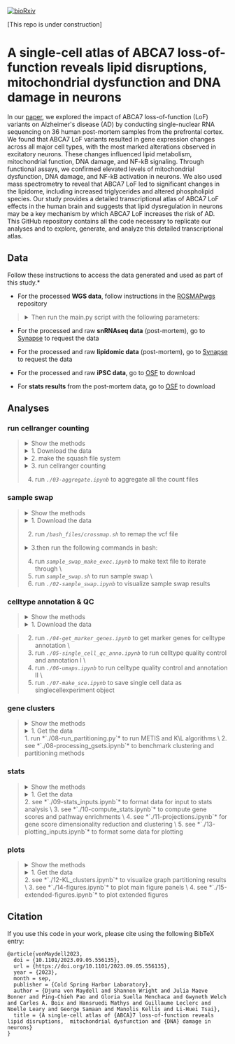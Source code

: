 [![bioRxiv](https://img.shields.io/badge/bioRxiv-202023.09.05-b31b1b.svg?style=flat-square)](https://www.biorxiv.org/content/10.1101/2023.09.05.556135v1)

[This repo is under construction]
# A single-cell atlas of ABCA7 loss-of-function reveals lipid disruptions, mitochondrial dysfunction and DNA damage in neurons

In our [paper](https://www.biorxiv.org/content/10.1101/2023.09.05.556135v1), we explored the impact of ABCA7 loss-of-function (LoF) variants on Alzheimer's disease (AD) by conducting single-nuclear RNA sequencing on 36 human post-mortem samples from the prefrontal cortex. We found that ABCA7 LoF variants resulted in gene expression changes across all major cell types, with the most marked alterations observed in excitatory neurons. These changes influenced lipid metabolism, mitochondrial function, DNA damage, and NF-kB signaling. Through functional assays, we confirmed elevated levels of mitochondrial dysfunction, DNA damage, and NF-kB activation in neurons. We also used mass spectrometry to reveal that ABCA7 LoF led to significant changes in the lipidome, including increased triglycerides and altered phospholipid species. Our study provides a detailed transcriptional atlas of ABCA7 LoF effects in the human brain and suggests that lipid dysregulation in neurons may be a key mechanism by which ABCA7 LoF increases the risk of AD. This GitHub repository contains all the code necessary to replicate our analyses and to explore, generate, and analyze this detailed transcriptional atlas.

## Data

Follow these instructions to access the data generated and used as part of this study.*

- For the processed **WGS data**, follow instructions in the [ROSMAPwgs](https://github.com/djunamay/ROSMAPwgs) repository
> <details>
> <summary>Then run the main.py script with the following parameters:</summary>
> 
> ```bash
> python main.py --outdir './raw_data/ROSMAP_WGS' --username <USERNAME> --pw <PASSWORD> --gene_list "['SORL1', 'TREM2', 'ABCA7', 'ATP8B4', 'ABCA1', 'ADAM10']" --extension 'recalibrated_variants.vcf.gz' --extract_HIGHandMED_annotations False --download True
> python main.py --outdir './raw_data/ROSMAP_WGS' --username <USERNAME> --pw <PASSWORD> --gene_list "['SORL1', 'TREM2', 'ABCA7', 'ATP8B4', 'ABCA1', 'ADAM10']" --extension 'annotated.coding.txt' --extract_HIGHandMED_annotations False --download True
> python main.py --outdir './raw_data/ROSMAP_WGS' --gene_list "['SORL1', 'TREM2', 'ABCA7', 'ATP8B4', 'ABCA1', 'ADAM10']" --extract_HIGHandMED_annotations True --download False
> ```
> </details>
- For the processed and raw **snRNAseq data** (post-mortem), go to [Synapse](https://linktosynapse) to request the data

- For the processed and raw **lipidomic data** (post-mortem), go to [Synapse](https://linktosynapse) to request the data

- For the processed and raw **iPSC data**, go to [OSF](https://osf.io/vn7w2/) to download

- For **stats results** from the post-mortem data, go to [OSF](https://osf.io/vn7w2/) to download

## Analyses

### run cellranger counting
> <details>
> <summary>Show the methods</summary>
> Library demultiplexing was performed using the BMC/BCC pipelines (https://openwetware.org/wiki/BioMicroCenter:Software). Fast-q reads were aligned to human genome GRCh38 and counted using the cellranger count() function from cellranger version 6.1.2. (10x Genomics). Introns were included in counting, to allow for detection of unspliced transcripts and the expected number of cells was set to 5000. Otherwise cellranger (v.6.1.2) default parameters were used. Counts across individual samples were then aggregated using a custom aggregation script, resulting in a total of 150,456 cells. 
> </details>
>
> <details>
> <summary>1. Download the data</summary>
>
> [Download FASTQ files here](https://linktosynapse)    
> </details>
>
> <details>
> <summary>2. make the squash file system</summary>
>
> ```bash
> # Make the squash file systems 
> mksquashfs */fastqs/10x-4819F batch_4819F.sqsh # or modify the cellranger_count.sh script to run without the squash file system
> mksquashfs */fastqs/10x-4826F batch_4826F.sqsh
> mksquashfs */fastqs/171013Tsa 171013Tsa.sqsh
> ```
> </details>
>
> <details>
> <summary>3. run cellranger counting</summary>
>
> ```bash
> # count the FASTQ files:
> sbatch --array 1-42 */bash_files/cellranger_count.sh
> */bash_files/check_success.sh # iterate over all logs and check whether pipeline was successful before moving to aggregation
> ```
> </details>
>
> 4. run *`./03-aggregate.ipynb`* to aggregate all the count files

### sample swap
> <details>
> <summary>Show the methods</summary>
> Sample swap analysis was performed using a previously established pipeline (MVV; QTLtools_1.1) (2), which compares allelic concordance between genomic and transcriptomic sequencing data. As input, we used the BAM files generated in the cellranger counting step and the chromosome 19 (the chromosome harboring ABCA7) variant call files (VCF). When comparing the concordance of BAM and VCF data for homozygous and heterozygous sites, the expected WGS sample should appear as a clear outlier.
> </details>
>
> <details>
> <summary>1. Download the data</summary>
>
> See sections **`run cellranger counting`**  and **`processed WGS data`** above to get BAM files and WGS data.
> </details>
>
> 2. run *`/bash_files/crossmap.sh`* to remap the vcf file
> <details>
> <summary>3.then run the following commands in bash:</summary>
> 
> ```bash
> */htslib-1.10.2/bgzip out.hg38.vcf --threads 20 # compress with bgzip
> */bcftools sort out.hg38.vcf.gz -o out.hg38.sorted.vcf.gz # sort the vcf file 
> */htslib-1.10.2/tabix -p vcf out.hg38.sorted.vcf.gz # then generate the corresponding tabix file 
> */bcftools annotate --rename-chrs chr_name_conv.txt out.hg38.sorted.vcf.gz -Oz -o out.hg38.sorted.ChrNamed.vcf.gz --threads 40
> *htslib-1.10.2/tabix -p vcf out.hg38.sorted.ChrNamed.vcf.gz # then generate the corresponding tabix file 
>```
> </details>
>
> 4. run *`sample_swap_make_exec.ipynb`* to make text file to iterate through \
> 5. run *`sample_swap.sh`* to run sample swap \
> 6. run *`./02-sample_swap.ipynb`* to visualize sample swap results 

### celltype annotation & QC
> <details>
> <summary>Show the methods</summary>
> 
> **Cell filtering metrics**    
> * Prior to cell type annotation, we performed a series of quality control steps on the aggregated counts matrix. First, we removed cells, for which the number of detected genes (Ng) did not fall in the interval [500, 10000], where Ng is defined for each cell as the number of genes, where counts >0. 
> * Next, we removed all cells with a high fraction of counts coming from mitochondrial-encoded genes. Mitochondrial fraction (Mf) is a commonly used per-cell metric to measure compromised nuclear integrity, where high fractions indicate low-quality nuclei, where Mf = (total counts mitochondrially-encoded genes)/(total counts all genes). We fit a gaussian mixture model to log2-transformed per-cell Mf values, using grid search to choose the optimal number of components and covariance type. The model with five components and full covariance had the lowest bayesian information criterion (BIC) score. Cells belonging to the component with the highest average Mf scores were presumed to constitute a population of low-quality cells and removed from further analysis. This initial filtering removed circa 20,000 cells.   
> * Considering all remaining cells in marker-gene expression space, where marker genes include only known cell type-specific genes for the major human PFC cell type, including astrocytes (with 159 markers), excitatory neurons (113 markers), inhibitory neurons (83 markers), microglia (97 markers),  oligodendrocytes (179 markers), OPCs (143 markers), and  vascular cells (124 markers) (Reference 1; Table S2) normalized to total library counts, we performed incremental PCA (IncrementalPCA from sklearn.decomposition) on this mean-centered standardized matrix to project cells from the marker gene space onto the top 50 principal components sorted by variance. Visually, the cells formed a number of gaussian-like clusters when the first two principal components were examined. Under the assumption that each gaussian cluster represented a different cell type in the brain, we next fit a gaussian mixture model (GaussianMixture from sklearn.mixture) to the projected data, using grid search (GridSearchCV from sklearn.preprocessing) to choose the optimal number of components and covariance type. The model with ten components and full covariance had the lowest BIC score. Indeed, each resulting cell cluster was robustly enriched for a subset of major cell type markers in the brain, indicating a cluster of astrocytes, microglia, OPCs, oligodendrocytes, excitatory neurons, and inhibitory neurons, and a heterogeneous cluster of vascular cells. 
> * To remove cells that were not well-captured by this model and likely represent low-quality cells, we next computed the per-cell logliklihood (i.e. the liklihood of the observed data, given the model) and removed cells with a liklihood \< -100. We also removed two gaussian clusters whose liklihood distributions constituted clear outliers compared to remaining clusters. The excluded cells had significantly lower total counts and higher mitochondrial fractions compared to those that passed the liklihood filter, suggesting that the removed cells indeed were low quality. When examining the data visually projected onto the first two principal components, this filtering removed many of the cells that were not visibly associated with a main gaussian cluster. Together, this filtering removed an additional circa 12,000 cells, leaving a total of 118,668 cells. 
>
> **Gene filtering metrics**
> * For the remaining downstream analysis we only considered genes that were both nuclear-encoded and protein-coding, which constituted a total of 19384 genes, based on annotation of ensembl GRCh38p12. 
>
> **Cell type annotations**
> * To avoid biased cell type annotations due to technical artifacts associated with sequencing batch and individual-of origin, we first applied the Python implementation of the Harmony algorithm (3) with individual-of-origin as indicator vector to the low-dimensional embedding of cells (first 50 principal components) remaining after the initial rounds of quality control (see above Cell filtering metrics). Next, we computed a neighborhood graph on the Harmony-corrected values in the PC embedding space, as implemented in the Scanpy (4) Python package, using default parameters. Finally, we applied the Leiden graph-clustering algorithm to cluster this neighborhood graph of cells, using the Scanpy implementation of the Leiden algorithm (5).
> * We used the Scanpy ‘rank_genes_groups’ function to compute top marker genes per Leiden cluster. Internally, this function uses a T-test to compute the relative enrichments of genes for each Leiden cluster compared to all other Leiden clusters. We assigned a major cell type label (‘Ex’, ‘In’, ‘Ast’, ‘Mic’, ‘Oli’, or ‘Opc’, ‘Vascular’) by computing per-cluster average log2-fold-changes (logFC) for respective cell type markers (Reference 1; Table S2) and assigning the cell type with the highest logFC, where large and positive logFCs indicate high relative expression of a gene in a given Leiden clusters compared to all other clusters. 
> * Finally, we sub-clustered cells from each major cell type using the Leiden clustering algorithm and examined distributions of mitochondrial fractions and total counts among subclusters of the same cell type. Clusters whose mean mitochondrial fraction was >2 standard deviations (sd) above the mean or whose mean total counts were < 2 sd below the mean or >2 sd above the mean (when comparing sub-clusters of a single cell type) were removed. Manual inspection of the removed clusters revealed that they tended to have fewer cells and low individual-level representations, and were not well-connected in the graph.
>
> **Individual-level filtering** 
> * After all rounds of qc as described above, we noted a subset of individuals (N=6) with very few cells (<500) and these subjects were removed from further analysis, resulting in 24 control individuals and 12 ABCA7 LoF individuals. None of these individuals carried ABCA7 PTC variants and removing them did not substantially alter metadata distributions. 
> </details>
> <details>
> <summary>1. Download the data</summary>
>
> [Download the aggregated counts matrix, rowData, and colData here](https://linktosynapse)    
> </details>

> 2. run *`./04-get_marker_genes.ipynb`* to get marker genes for celltype annotation \
> 3. run *`./05-single_cell_qc_anno.ipynb`* to run celltype quality control and annotation I \
> 4. run *`./06-umaps.ipynb`* to run celltype quality control and annotation II \
> 5. run *`./07-make_sce.ipynb`* to save single cell data as singlecellexperiment object 
    
### gene clusters 
> <details>
> <summary>Show the methods</summary>
>
> * To reduce the solution's computational search space, we reformulated the gene-pathway association problem as a bipartite graph G constructed from all the genes in the Leading Edge subset (LE) and their associated pathways. LE was defined as the set of 268 genes driving the enrichment signal for pathways that passed a significance threshold of p<0.05 (FGSEA) in Con vs ABCA7 LoF excitatory neurons. G was constructed from an n x m unweighted adjacency matrix, where n represented the number of LE genes and m the number of pathways associated with four or more LE genes, as specified in the WikiPathway database.
> * We chose to group gene-pathways into clusters of approximately equal size, making this a graph partitioning problem, because we found that removing this constraint made the grouping results highly susceptible to outliers (Supplementary Text; Fig. S8C). Of the three graph partitioning algorithms tried, METIS and the Kernighan-Lin (K/L) algorithms had the lowest loss (Supplementary Text; Fig. S8B). Both METIS and K/L achieved very comparable losses (within 1.8% of each other, after 5.0x10e4 random initiations) and came to almost identical solutions (Rand index=0.98, after 5.0x10e4 random initiations) (Supplementary Text; Fig. S8B,D-F). We proceeded with the K/L algorithm for gene-pathway groupings as we found this algorithm to perform consistently better than METIS across a wider range of graph sizes (not shown).
> * The K/L algorithm was implemented in Python based on its original paper (14) and run with parameters set as C=0, KL_modified=True, random_labels=True, unweighted=True, and K=50 to partition G into 8 groups. We performed 5.0x10e4 random initiations on G and report the partitioning with the lowest loss among all initiations.
> * For benchmarking results, see the correpsonding [github repo](https://github.com/djunamay/geneclusters).
> </details>
> <details>
> <summary>1. Get the data</summary>
>
> [Download the gene-pathway matrix here](https://osf.io/vn7w2/)    
> </details>
> 1. run *`./08-run_partitioning.py`* to run METIS and K\L algorithms \
> 2. see *`./08-processing_gsets.ipynb`* to benchmark clustering and partitioning methods

### stats
> <details>
> <summary>Show the methods</summary>
>
> **Differential gene expression**
> * Per-gene count values were summed for each cell-type-by-individual combination, resulting in 36 pseudobulk gene expression vectors for each of the six major cell types. For each cell type, only genes with a nonzero detection rate >0.10 were considered for differential expression. Pseudobulk counts were normalized using the edgeR (6, 7) TMM method. The residual mean-variance trend not explained by the multivariate linear model (formalized below), was removed using Limma-Voom (8). Unknown sources of variance were captured in the model using surrogate variable analysis (SVA) (9). Limma’s lmfit, eBayes, and toptable functions (10) were then used to estimate differential gene expression statistics, as reported in Data S3. 
> * The following model was fit for each cell type:
> * Gi = 𝛃0 * ABCA7LoF + 𝛃1 * msex + 𝛃2 * nft + 𝛃3 * amyloid + 𝛃4 * age_death + 𝛃5*PMI + 𝛃6 * batch + 𝛃7 * APOE4 +  𝛃8 * SV0
> * Gi refers to a vector of expression profiles of size 1 x 36 for a gene i in a given cell type. ABCA7LoF is a binary variable, encoding the presence of an ABCA7 variant predicted to cause LoF (see Data S1). See Supplementary Text for descriptions of the remaining variables included in the model. SV0 refers to the first surrogate variable estimated from the data. The exact number of surrogate variables per cell type to include as additive terms in the model was estimated using the num.sv() function in R. Up to 10 SVs were included.
> 
> **Gene-set enrichment analysis**
> * Genes were rank ordered based on their scores S (see description in Gene-pathway projections). An R implementation of gene set enrichment analysis (9, 13) (fast gene set enrichment analysis, fGSEA (11)) was run with 10,000 permutations to estimate the statistical overrepresentation of gene sets in the WikiPathways database (Table S2) within high-scoring (|S|), differentially expressed genes. Gene sets with a minimum size of 5 and a maximum size of 1000 were considered. 
> * To query a more comprehensive set of specific biological themes related to lipids and NF-kB, we ran fGSEA on a larger database of pathways (including HumanCyc, KEGG, Reactome, Biocarta, WikiPathways, and GO BP), after filtering these pathway databases for lipid ('sterol', 'lipid', 'glycer', 'fatt', 'ceramide', 'phosphatidyl') and NFkB (‘kappa’) -related terms, respectively.	
> 
> **Overlap with CRISPRi perturb-sequencing dataset**
> * Glutamatergic Neuron-RNA-Seq-CRISPRi (2020) data differential gene expression statistics (from CRISPRi perturbed vs non-perturbed cells) were downloaded from the online crisprbrain.org resource (Table 2). For each CRISPRi gene target, downstream gene expression changes were summarized as scores (where Score=sign(log2(FC))*-log10(p-value)), for all genes, for which average expression log2CPM > 0. FGSEA was used (parameters: minSize = 5, maxSize = 1000, nPermSimple=10000) to compute the enrichment of all excitatory neuronal K\L gene clusters (Data S7) among highly differentially expressed genes (Score) per CRISPRi target. Only CRISPRi target genes that had a nonzero detection rate >0.25 in post-mortem excitatory neurons, as assessed by snRNAseq, and had an ABCA7 LoF perturbation score |S| > 0.5 in excitatory neurons, as assessed by snRNAseq in the post-mortem human brain, were considered for this analysis. 
>
> **Lipidomic data analysis**
> * Lipids were identified and their signal integrated using the Lipidsearch © software (version 4.2.27, Mitsui Knowledge Industry, University of Tokyo). Integrations and peak quality were curated manually before exporting. Statistical significance for differences in peak distributions between control and ABCA7 LoF or WT and p.Glu50fs*3 were computed by two-sided unpaired T-test. 
> 
> **Gene-pathway projections**
> * For each cell type, we computed a set of gene-wise scores quantifying the direction and statistical significance of gene expression changes (computed as part of the differential gene expression analysis) associated with ABCA7 LoF: S = sign(log2FC) * -log10(p-value), where log2FC>0 indicates up-regulation in ABCA7 LoF vs control. Top differentially expressed genes per cell type (|S|>1.3) were projected from 6-dimensional score space, where each dimension captures ABCA7 LoF perturbation scores in one of the major cell types (Ex, In, Ast, Mic, Oli, OPC), into two dimensions, using the UMAP algorithm (11, 12) (using the umap Python package). Gene scores that were not detected >10% in a given cell type were set to 0. We performed a grid search for gaussian mixture parameters (parameter 1: N components; parameter 2: covariance type) on the embedded cells (using the Python sklearn package) to assign genes to clusters in the 2D space. We proceeded with the model with the lowest BIC score, which had 15 components and a tied covariance matrix. 
> * Each cluster was assigned representative pathway names by testing genes in that cluster for enrichment with Gene Ontology Biological Process pathways (Table S2) against the background of all genes in the embedding space, by hyper-geometric enrichment (using the Python package gseapy). Pathways with an enrichment p-value < 0.01 were considered for cluster annotation. 
Per-cell-type perturbation scores (Sc) for each cluster were computed as the average gene score S (for a given cell type) for all genes in that cluster. The statistical significance of each cell type-specific cluster score was assessed by permuting cluster assignments (100,000 permutations). 
>
> </details>
> <details>
> <summary>1. Get the data</summary>
> </details>
> 2. see *`./09-stats_inputs.ipynb`* to format data for input to stats analysis \
> 3. see *`./10-compute_stats.ipynb`* to compute gene scores and pathway enrichments \
> 4. see *`./11-projections.ipynb`* for gene score dimensionality reduction and clustering \
> 5. see *`./13-plotting_inputs.ipynb`* to format some data for plotting 

### plots
> <details>
> <summary>Show the methods</summary>
> 
> **gene-pathway graphs**
> * Gene-pathway graph layouts were computed using the networkx Python package using the spring layout algorithm, with 10,000 iterations. Layouts were visualized using the matplotlib pyplot package in Python. 
> * Representative pathways for each cluster were inferred from the graph, by averaging the ABCA7 LoF perturbation scores S for all genes in the cluster of interest sharing an edge with the pathway in question. Scores for pathways with intra-cluster degrees>=5 were reported in the figures. Manually picked subsets of genes with the largest scores (|S|>1) were reported in the figures. All gene statistics are reported in Data S3 and cluster assignments are reported in Data S7. 
> </details>
> <details>
> <summary>1. Get the data</summary>
> </details>  
> 2. see *`./12-KL_clusters.ipynb`* to visualize graph partitioning results \
> 3. see *`./14-figures.ipynb`* to plot main figure panels \
> 4. see *`./15-extended-figures.ipynb`* to plot extended figures

## Citation
If you use this code in your work, please cite using the following BibTeX entry:
```
@article{vonMaydell2023,
  doi = {10.1101/2023.09.05.556135},
  url = {https://doi.org/10.1101/2023.09.05.556135},
  year = {2023},
  month = sep,
  publisher = {Cold Spring Harbor Laboratory},
  author = {Djuna von Maydell and Shannon Wright and Julia Maeve Bonner and Ping-Chieh Pao and Gloria Suella Menchaca and Gwyneth Welch and Carles A. Boix and Hansruedi Mathys and Guillaume Leclerc and Noelle Leary and George Samaan and Manolis Kellis and Li-Huei Tsai},
  title = {A single-cell atlas of {ABCA}7 loss-of-function reveals lipid disruptions,  mitochondrial dysfunction and {DNA} damage in neurons}
}
```
